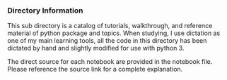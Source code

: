 
### Directory Information

This sub directory is a catalog of tutorials, walkthrough, and reference material of python package and topics. When studying, I use dictation as one of my main learning tools, all the code in this directory has been dictated by hand and slightly modified for use with python 3. 


The direct source for each notebook are provided in the notebook file. Please reference the source link for a complete explanation. 